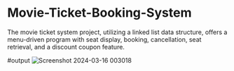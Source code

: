 # Movie-Ticket-Booking-System
The movie ticket system project, utilizing a linked list data structure, offers a menu-driven program with seat display, booking, cancellation, seat retrieval, and a discount coupon feature.

#output
![Screenshot 2024-03-16 003018](https://github.com/GayatriDabhade09/Movie-Ticket-Booking-System-/assets/141291440/785d7b8a-8c3a-4985-91ca-90f99f0f73d7)
